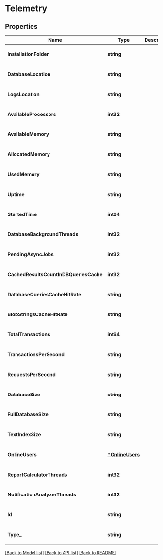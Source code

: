 # Telemetry

## Properties
Name | Type | Description | Notes
------------ | ------------- | ------------- | -------------
**InstallationFolder** | **string** |  | [optional] [default to null]
**DatabaseLocation** | **string** |  | [optional] [default to null]
**LogsLocation** | **string** |  | [optional] [default to null]
**AvailableProcessors** | **int32** |  | [optional] [default to null]
**AvailableMemory** | **string** |  | [optional] [default to null]
**AllocatedMemory** | **string** |  | [optional] [default to null]
**UsedMemory** | **string** |  | [optional] [default to null]
**Uptime** | **string** |  | [optional] [default to null]
**StartedTime** | **int64** |  | [optional] [default to null]
**DatabaseBackgroundThreads** | **int32** |  | [optional] [default to null]
**PendingAsyncJobs** | **int32** |  | [optional] [default to null]
**CachedResultsCountInDBQueriesCache** | **int32** |  | [optional] [default to null]
**DatabaseQueriesCacheHitRate** | **string** |  | [optional] [default to null]
**BlobStringsCacheHitRate** | **string** |  | [optional] [default to null]
**TotalTransactions** | **int64** |  | [optional] [default to null]
**TransactionsPerSecond** | **string** |  | [optional] [default to null]
**RequestsPerSecond** | **string** |  | [optional] [default to null]
**DatabaseSize** | **string** |  | [optional] [default to null]
**FullDatabaseSize** | **string** |  | [optional] [default to null]
**TextIndexSize** | **string** |  | [optional] [default to null]
**OnlineUsers** | [***OnlineUsers**](OnlineUsers.md) |  | [optional] [default to null]
**ReportCalculatorThreads** | **int32** |  | [optional] [default to null]
**NotificationAnalyzerThreads** | **int32** |  | [optional] [default to null]
**Id** | **string** |  | [optional] [default to null]
**Type_** | **string** |  | [optional] [default to null]

[[Back to Model list]](../README.md#documentation-for-models) [[Back to API list]](../README.md#documentation-for-api-endpoints) [[Back to README]](../README.md)

